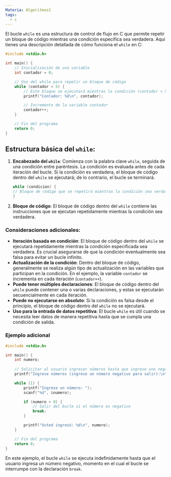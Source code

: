 ```yaml
---
Materia: Algoritmos1
tags:
  - c
---
```

El bucle `while` es una estructura de control de flujo en C que permite repetir un bloque de código mientras una condición específica sea verdadera. Aquí tienes una descripción detallada de cómo funciona el `while` en C:
```c
#include <stdio.h>

int main() {
    // Inicialización de una variable
    int contador = 0;

    // Uso del while para repetir un bloque de código
    while (contador < 5) {
        // Este bloque se ejecutará mientras la condición (contador < 5) sea verdadera
        printf("Contador: %d\n", contador);

        // Incremento de la variable contador
        contador++;
    }

    // Fin del programa
    return 0;
}
```

## Estructura básica del `while`:
1. **Encabezado del `while`**: Comienza con la palabra clave `while`, seguida de una condición entre paréntesis. La condición es evaluada antes de cada iteración del bucle. Si la condición es verdadera, el bloque de código dentro del `while` se ejecutará; de lo contrario, el bucle se terminará.
	```c
	while (condicion) {
    // Bloque de código que se repetirá mientras la condición sea verdadera
	}
	```
2. **Bloque de código**: El bloque de código dentro del `while` contiene las instrucciones que se ejecutan repetidamente mientras la condición sea verdadera.
### Consideraciones adicionales:
- **Iteración basada en condición**: El bloque de código dentro del `while` se ejecutará repetidamente mientras la condición especificada sea verdadera. Es crucial asegurarse de que la condición eventualmente sea falsa para evitar un bucle infinito.
- **Actualización de la condición**: Dentro del bloque de código, generalmente se realiza algún tipo de actualización en las variables que participan en la condición. En el ejemplo, la variable `contador` se incrementa en cada iteración (`contador++`).
- **Puede tener múltiples declaraciones**: El bloque de código dentro del `while` puede contener una o varias declaraciones, y estas se ejecutarán secuencialmente en cada iteración.
- **Puede no ejecutarse en absoluto**: Si la condición es falsa desde el principio, el bloque de código dentro del `while` no se ejecutará.
- **Uso para la entrada de datos repetitiva**: El bucle `while` es útil cuando se necesita leer datos de manera repetitiva hasta que se cumpla una condición de salida.
### Ejemplo adicional
```c
#include <stdio.h>

int main() {
    int numero;
    
    // Solicitar al usuario ingresar números hasta que ingrese uno negativo
    printf("Ingrese números (ingrese un número negativo para salir):\n");

    while (1) {
        printf("Ingrese un número: ");
        scanf("%d", &numero);

        if (numero < 0) {
            // Salir del bucle si el número es negativo
            break;
        }

        printf("Usted ingresó: %d\n", numero);
    }

    // Fin del programa
    return 0;
}
```
En este ejemplo, el bucle `while` se ejecuta indefinidamente hasta que el usuario ingresa un número negativo, momento en el cual el bucle se interrumpe con la declaración `break`.